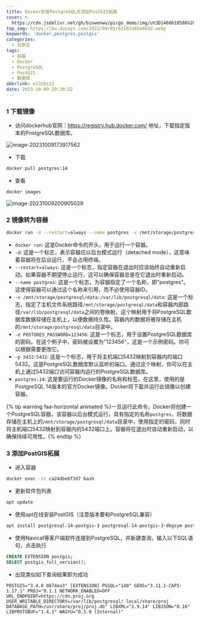 ```yaml
---
title: Docker安装PostgreSQL并添加PostGIS拓展
cover: >-
  https://cdn.jsdelivr.net/gh/binwenwu/picgo_demo/img/u%3D1460018586%2C621419257%26fm%3D253%26fmt%3Dauto%26app%3D138%26f%3DJPEG
top_img: https://bu.dusays.com/2022/09/01/63103a65e883d.webp
keywords: 'docker,postgres,postgis'
categories:
  - 云原生
tags:
  - 容器
  - Docker
  - PostgreSQL
  - PostGIS
  - 数据库
abbrlink: e232bc22
date: 2023-10-09 20:20:52
---
```



### 1 下载镜像

- 访问dockerhub官网：https://registry.hub.docker.com/ 地址，下载指定版本的PostgreSQL数据库。

![image-20231009173917562](https://cdn.jsdelivr.net/gh/binwenwu/picgo_demo/img/image-20231009173917562.png)

- 下载

```bash
docker pull postgres:14
```

- 查看

```BASH
docker images
```

![image-20231009200905029](https://cdn.jsdelivr.net/gh/binwenwu/picgo_demo/img/image-20231009200905029.png)



### 2 镜像转为容器

```BASH
docker run -d --restart=always --name postgres -v /mnt/storage/postgresql/data:/var/lib/postgresql/data -e POSTGRES_PASSWORD=123456 -p 5432:5432 postgres:14
```

- `docker run`: 这是Docker命令的开头，用于运行一个容器。
- `-d`: 这是一个标志，表示容器应以后台模式运行（detached mode），这意味着容器将在后台运行，不会占用终端。
- `--restart=always`: 这是一个标志，指定容器在退出时应该始终自动重新启动。如果容器不期望停止运行，这可以确保容器总是在它退出时重新启动。
- `--name postgres`: 这是一个标志，为容器指定了一个名称，即"postgres"。这使得容器可以通过这个名称来引用，而不必使用容器ID。
- `-v /mnt/storage/postgresql/data:/var/lib/postgresql/data`: 这是一个标志，指定了主机文件系统路径`/mnt/storage/postgresql/data`和容器内部路径`/var/lib/postgresql/data`之间的卷映射。这个映射用于将PostgreSQL数据库数据存储在主机上，以便数据持久性。容器内的数据将被存储在主机的`/mnt/storage/postgresql/data`目录中。
- `-e POSTGRES_PASSWORD=123456`: 这是一个标志，用于设置PostgreSQL数据库的密码。在这个例子中，密码被设置为"123456"，这是一个示例密码。你可以根据需要更改它。
- `-p 5432:5432`: 这是一个标志，用于将主机端口5432映射到容器内的端口5432。这是PostgreSQL数据库默认监听的端口。通过这个映射，你可以在主机上通过5432端口访问容器内运行的PostgreSQL数据库。
- `postgres:14`: 这是要运行的Docker镜像的名称和标签。在这里，使用的是PostgreSQL 14版本的官方Docker镜像。Docker将下载并运行此镜像以创建容器。

{% tip warning faa-horizontal animated %}一旦运行此命令，Docker将创建一个PostgreSQL容器，该容器以后台模式运行，具有指定的名称`postgres`，将数据存储在主机上的`/mnt/storage/postgresql/data`目录中，使用指定的密码，同时将主机端口5432映射到容器内的5432端口上。容器将在退出时自动重新启动，以确保持续可用性。{% endtip %}

### 3 添加PostGIS拓展

- 进入容器

```BASH
docker exec -it ca24dbe6f3d7 bash
```

- 更新软件包列表

```bash
apt update
```

- 使用apt在线安装PostGIS（注意版本要和PostgreSQL兼容）

```bash
apt install postgresql-14-postgis-3 postgresql-14-postgis-3-dbgsym postgresql-14-postgis-3-scripts
```

- 使用Navicat等客户端软件连接到PostgreSQL，并新建查询，输入以下SQL语句，点击执行

```SQL
CREATE EXTENSION postgis;
SELECT postgis_full_version();
```

- 出现类似如下查询结果即为成功

```TEXT
POSTGIS="3.4.0 0874ea3" [EXTENSION] PGSQL="140" GEOS="3.11.1-CAPI-1.17.1" PROJ="9.1.1 NETWORK_ENABLED=OFF URL_ENDPOINT=https://cdn.proj.org USER_WRITABLE_DIRECTORY=/var/lib/postgresql/.local/share/proj DATABASE_PATH=/usr/share/proj/proj.db" LIBXML="2.9.14" LIBJSON="0.16" LIBPROTOBUF="1.4.1" WAGYU="0.5.0 (Internal)"
```
